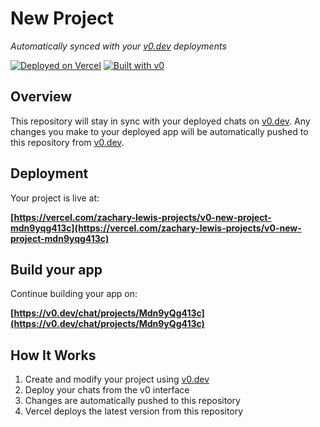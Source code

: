 # New Project

*Automatically synced with your [v0.dev](https://v0.dev) deployments*

[![Deployed on Vercel](https://img.shields.io/badge/Deployed%20on-Vercel-black?style=for-the-badge&logo=vercel)](https://vercel.com/zachary-lewis-projects/v0-new-project-mdn9yqg413c)
[![Built with v0](https://img.shields.io/badge/Built%20with-v0.dev-black?style=for-the-badge)](https://v0.dev/chat/projects/Mdn9yQg413c)

## Overview

This repository will stay in sync with your deployed chats on [v0.dev](https://v0.dev).
Any changes you make to your deployed app will be automatically pushed to this repository from [v0.dev](https://v0.dev).

## Deployment

Your project is live at:

**[https://vercel.com/zachary-lewis-projects/v0-new-project-mdn9yqg413c](https://vercel.com/zachary-lewis-projects/v0-new-project-mdn9yqg413c)**

## Build your app

Continue building your app on:

**[https://v0.dev/chat/projects/Mdn9yQg413c](https://v0.dev/chat/projects/Mdn9yQg413c)**

## How It Works

1. Create and modify your project using [v0.dev](https://v0.dev)
2. Deploy your chats from the v0 interface
3. Changes are automatically pushed to this repository
4. Vercel deploys the latest version from this repository